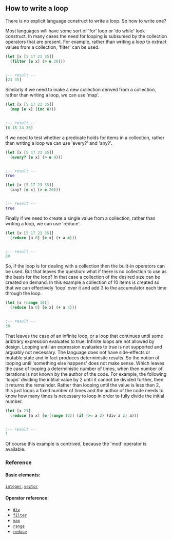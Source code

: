 <!---
  This markdown file was generated. Do not edit.
  -->

## How to write a loop

There is no explicit language construct to write a loop. So how to write one?

Most languages will have some sort of 'for' loop or 'do while' look construct. In many cases the need for looping is subsumed by the collection operators that are present. For example, rather than writing a loop to extract values from a collection, 'filter' can be used.

```clojure
(let [x [5 17 23 35]]
  (filter [e x] (> e 20)))


;-- result --
[23 35]
```

Similarly if we need to make a new collection derived from a collection, rather than writing a loop, we can use 'map'.

```clojure
(let [x [5 17 23 35]]
  (map [e x] (inc e)))


;-- result --
[6 18 24 36]
```

If we need to test whether a predicate holds for items in a collection, rather than writing a loop we can use 'every?' and 'any?'.

```clojure
(let [x [5 17 23 35]]
  (every? [e x] (> e 0)))


;-- result --
true
```

```clojure
(let [x [5 17 23 35]]
  (any? [e x] (> e 20)))


;-- result --
true
```

Finally if we need to create a single value from a collection, rather than writing a loop, we can use 'reduce'.

```clojure
(let [x [5 17 23 35]]
  (reduce [a 0] [e x] (+ a e)))


;-- result --
80
```

So, if the loop is for dealing with a collection then the built-in operators can be used. But that leaves the question: what if there is no collection to use as the basis for the loop? In that case a collection of the desired size can be created on demand. In this example a collection of 10 items is created so that we can effectively 'loop' over it and add 3 to the accumulator each time through the loop.

```clojure
(let [x (range 10)]
  (reduce [a 0] [e x] (+ a 3)))


;-- result --
30
```

That leaves the case of an infinite loop, or a loop that continues until some aribtrary expression evaluates to true. Infinite loops are not allowed by design. Looping until an expression evaluates to true is not supported and arguably not necessary. The language does not have side-effects or mutable state and in fact produces deterministic results. So the notion of looping until 'something else happens' does not make sense. Which leaves the case of looping a deterministic number of times, when then number of iterations is not known by the author of the code. For example, the following 'loops' dividing the intitial value by 2 until it cannot be divided further, then it returns the remainder. Rather than looping until the value is less than 2, this just loops a fixed number of times and the author of the code needs to know how many times is necessary to loop in order to fully divide the initial number.

```clojure
(let [x 21]
  (reduce [a x] [e (range 10)] (if (>= a 2) (div a 2) a)))


;-- result --
1
```

Of course this example is contrived, because the 'mod' operator is available.

### Reference

#### Basic elements:

[`integer`](../halite_basic-syntax-reference.md#integer), [`vector`](../halite_basic-syntax-reference.md#vector)

#### Operator reference:

* [`div`](../halite_full-reference.md#div)
* [`filter`](../halite_full-reference.md#filter)
* [`map`](../halite_full-reference.md#map)
* [`range`](../halite_full-reference.md#range)
* [`reduce`](../halite_full-reference.md#reduce)


